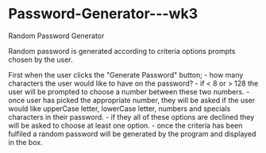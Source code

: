 # Password-Generator---wk3

Random Password Generator

Random password is generated according to criteria options prompts chosen by the user.

First when the user clicks the "Generate Password" button;
    - how many characters the user would like to have on the password?
        - if < 8 or > 128 the user will be prompted to choose a number between these two numbers. 
    - once user has picked the appropriate number, they will be asked if the user would like upperCase letter, lowerCase letter, numbers and specials characters in their password.
        - if they all of these options are declined they will be asked to choose at least one option.
    - once the criteria has been fulfiled a random password will be generated by the program and displayed in the box.